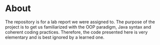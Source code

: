 # About
The repository is for a lab report we were assigned to. The purpose of the project is to get us familiarized with the OOP paradigm, Java syntax and coherent coding practices. Therefore, the code presented here is very elementary and is best ignored by a learned one.

